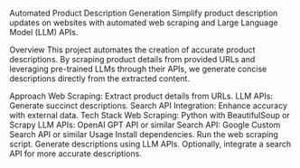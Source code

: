 Automated Product Description Generation
Simplify product description updates on websites with automated web scraping and Large Language Model (LLM) APIs.

Overview
This project automates the creation of accurate product descriptions. By scraping product details from provided URLs and leveraging pre-trained LLMs through their APIs, we generate concise descriptions directly from the extracted content.

Approach
Web Scraping: Extract product details from URLs.
LLM APIs: Generate succinct descriptions.
Search API Integration: Enhance accuracy with external data.
Tech Stack
Web Scraping: Python with BeautifulSoup or Scrapy
LLM APIs: OpenAI GPT API or similar
Search API: Google Custom Search API or similar
Usage
Install dependencies.
Run the web scraping script.
Generate descriptions using LLM APIs.
Optionally, integrate a search API for more accurate descriptions.
